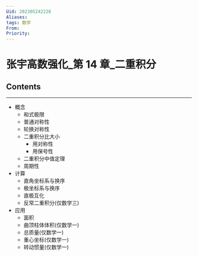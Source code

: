```yaml
---
Uid: 202305242228
Aliases: 
tags: 数学 
From: 
Priority: 
---
```

# 张宇高数强化_第 14 章_二重积分

## Contents
---
- 概念
	- 和式极限
	- 普通对称性
	- 轮换对称性
	- 二重积分比大小
		- 用对称性
		- 用保号性
	- 二重积分中值定理
	- 周期性
- 计算
	- 直角坐标系与换序
	- 极坐标系与换序
	- 直极互化
	- 反常二重积分(仅数学三)
- 应用
	- 面积
	- 曲顶柱体体积(仅数学一)
	- 总质量(仅数学一)
	- 重心坐标(仅数学一)
	- 转动惯量(仅数学一)
